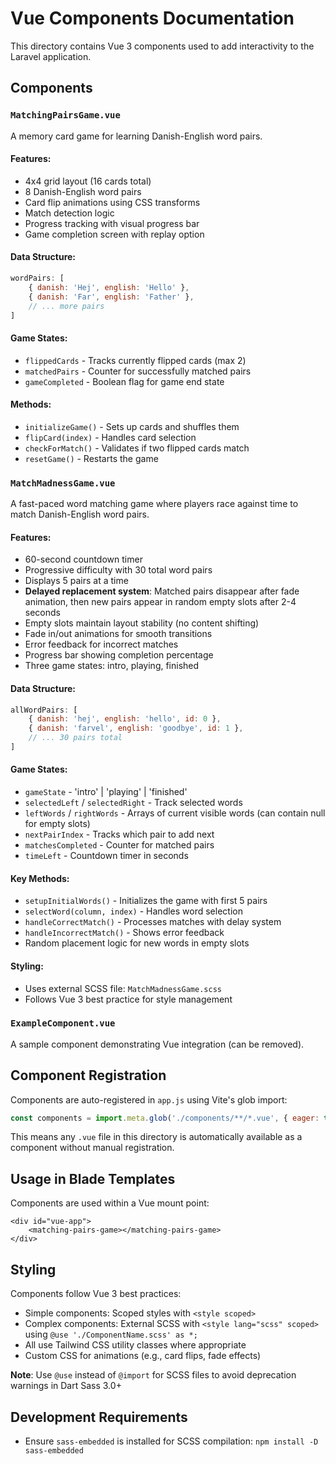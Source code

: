 # Vue Components Documentation

This directory contains Vue 3 components used to add interactivity to the Laravel application.

## Components

### `MatchingPairsGame.vue`
A memory card game for learning Danish-English word pairs.

#### Features:
- 4x4 grid layout (16 cards total)
- 8 Danish-English word pairs
- Card flip animations using CSS transforms
- Match detection logic
- Progress tracking with visual progress bar
- Game completion screen with replay option

#### Data Structure:
```javascript
wordPairs: [
    { danish: 'Hej', english: 'Hello' },
    { danish: 'Far', english: 'Father' },
    // ... more pairs
]
```

#### Game States:
- `flippedCards` - Tracks currently flipped cards (max 2)
- `matchedPairs` - Counter for successfully matched pairs
- `gameCompleted` - Boolean flag for game end state

#### Methods:
- `initializeGame()` - Sets up cards and shuffles them
- `flipCard(index)` - Handles card selection
- `checkForMatch()` - Validates if two flipped cards match
- `resetGame()` - Restarts the game

### `MatchMadnessGame.vue`
A fast-paced word matching game where players race against time to match Danish-English word pairs.

#### Features:
- 60-second countdown timer
- Progressive difficulty with 30 total word pairs
- Displays 5 pairs at a time
- **Delayed replacement system**: Matched pairs disappear after fade animation, then new pairs appear in random empty slots after 2-4 seconds
- Empty slots maintain layout stability (no content shifting)
- Fade in/out animations for smooth transitions
- Error feedback for incorrect matches
- Progress bar showing completion percentage
- Three game states: intro, playing, finished

#### Data Structure:
```javascript
allWordPairs: [
    { danish: 'hej', english: 'hello', id: 0 },
    { danish: 'farvel', english: 'goodbye', id: 1 },
    // ... 30 pairs total
]
```

#### Game States:
- `gameState` - 'intro' | 'playing' | 'finished'
- `selectedLeft` / `selectedRight` - Track selected words
- `leftWords` / `rightWords` - Arrays of current visible words (can contain null for empty slots)
- `nextPairIndex` - Tracks which pair to add next
- `matchesCompleted` - Counter for matched pairs
- `timeLeft` - Countdown timer in seconds

#### Key Methods:
- `setupInitialWords()` - Initializes the game with first 5 pairs
- `selectWord(column, index)` - Handles word selection
- `handleCorrectMatch()` - Processes matches with delay system
- `handleIncorrectMatch()` - Shows error feedback
- Random placement logic for new words in empty slots

#### Styling:
- Uses external SCSS file: `MatchMadnessGame.scss`
- Follows Vue 3 best practice for style management

### `ExampleComponent.vue`
A sample component demonstrating Vue integration (can be removed).

## Component Registration

Components are auto-registered in `app.js` using Vite's glob import:
```javascript
const components = import.meta.glob('./components/**/*.vue', { eager: true });
```

This means any `.vue` file in this directory is automatically available as a component without manual registration.

## Usage in Blade Templates

Components are used within a Vue mount point:
```blade
<div id="vue-app">
    <matching-pairs-game></matching-pairs-game>
</div>
```

## Styling

Components follow Vue 3 best practices:
- Simple components: Scoped styles with `<style scoped>`
- Complex components: External SCSS with `<style lang="scss" scoped>` using `@use './ComponentName.scss' as *;`
- All use Tailwind CSS utility classes where appropriate
- Custom CSS for animations (e.g., card flips, fade effects)

**Note**: Use `@use` instead of `@import` for SCSS files to avoid deprecation warnings in Dart Sass 3.0+

## Development Requirements

- Ensure `sass-embedded` is installed for SCSS compilation: `npm install -D sass-embedded`